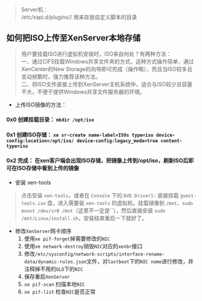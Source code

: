 > Server机：<br>
> /etc/xapi.d/plugins// 用来存放自定义脚本的目录

## 如何把ISO上传至XenServer本地存储

> 用户要挂载ISO进行虚拟机安装时，ISO来自何处？有两种方法：<br>
> 一、通过CIFS挂载Windows共享文件夹的方式，这种方式操作简单，通过XenCenter的New Storage的向导即可完成（操作略），而且当ISO较多且变动频繁时，强力推荐该种方法。<br>
> 二、将ISO文件直接上传到XenServer主机系统中，适合与ISO较少且容量不大，不便于提供Windows共享文件服务器的环境。

- 上传ISO镜像的方法：

#### 0x0 创建挂载目录： `mkdir /opt/iso`

#### 0x1 创建ISO存储： `xe sr-create name-label=ISOs type=iso device-config:location=/opt/iso/ device-config:legacy_mode=true content-type=iso`

#### 0x2 完成： 在xen客户端会出现ISO存储，把镜像上传到/opt/iso，刷新ISO后即可在ISO存储中看到上传的镜像

- 安装 xen-tools

> 点击安装 `xen-tools`，或者在 `Console` 下的 `DVD Driver1:` 直接挂载 `guest-tools.iso` 盘，进入需要装 `xen-tools` 的虚拟机，挂载镜像到 `/mnt`，`sudo mount /dev/sr0 /mnt`（这里不一定是``），然后直接安装 `sudo /mnt/Linux/install.sh`，安装结束重启一下就好了。

- 修改`XenServer`网卡顺序
  1. 使用`xe pif-forget`掉需要修改的`NIC`
  2. 使用`xe network-destroy`销毁`NIC`对应的`xenbr`接口
  3. 修改`/etc/sysconfig/network-scripts/interface-rename-data/dynamic-rules.json`文件，对`lastboot`下的`NIC name`进行修改，并注释掉不用的`OLD`下的`NIC`
  4. 保存重启`XenServer`
  5. `xe pif-scan` 扫描本地`NIC`
  6. `xe pif-list` 检查`NIC`是否正常
